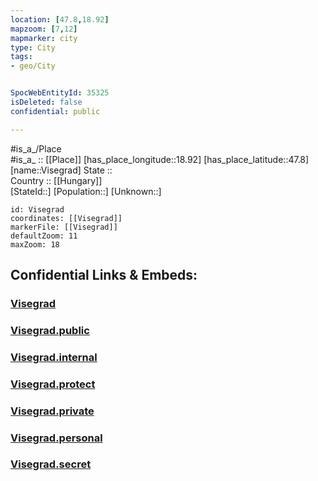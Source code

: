```yaml
---
location: [47.8,18.92] 
mapzoom: [7,12] 
mapmarker: city 
type: City
tags:
- geo/City


SpocWebEntityId: 35325
isDeleted: false
confidential: public

---
```

#is_a_/Place  
#is_a_ :: [[Place]] 
[has_place_longitude::18.92] 
[has_place_latitude::47.8] 
[name::Visegrad] 
State ::  
Country :: [[Hungary]]  
[StateId::] 
[Population::] 
[Unknown::] 


```leaflet
id: Visegrad
coordinates: [[Visegrad]] 
markerFile: [[Visegrad]] 
defaultZoom: 11 
maxZoom: 18
```


## Confidential Links & Embeds: 

### [Visegrad](/_Standards/Earth/Continent/Europe/Europe~East/Hungary/Counties~Hungary/Bács-Kiskun/Pest/City/Visegrad.md) 

### [Visegrad.public](/_public/Earth/Continent/Europe/Europe~East/Hungary/Counties~Hungary/Bács-Kiskun/Pest/City/Visegrad.public.md) 

### [Visegrad.internal](/_internal/Earth/Continent/Europe/Europe~East/Hungary/Counties~Hungary/Bács-Kiskun/Pest/City/Visegrad.internal.md) 

### [Visegrad.protect](/_protect/Earth/Continent/Europe/Europe~East/Hungary/Counties~Hungary/Bács-Kiskun/Pest/City/Visegrad.protect.md) 

### [Visegrad.private](/_private/Earth/Continent/Europe/Europe~East/Hungary/Counties~Hungary/Bács-Kiskun/Pest/City/Visegrad.private.md) 

### [Visegrad.personal](/_personal/Earth/Continent/Europe/Europe~East/Hungary/Counties~Hungary/Bács-Kiskun/Pest/City/Visegrad.personal.md) 

### [Visegrad.secret](/_secret/Earth/Continent/Europe/Europe~East/Hungary/Counties~Hungary/Bács-Kiskun/Pest/City/Visegrad.secret.md)

